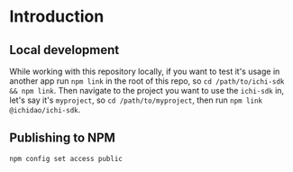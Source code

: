 # Introduction

## Local development

While working with this repository locally, if you want to test it's usage in another app run `npm link` in the root of this repo, so `cd /path/to/ichi-sdk && npm link`.  Then navigate to the project you want to use the `ichi-sdk` in, let's say it's `myproject`, so `cd /path/to/myproject`, then run `npm link @ichidao/ichi-sdk`.  

## Publishing to NPM

`npm config set access public`
